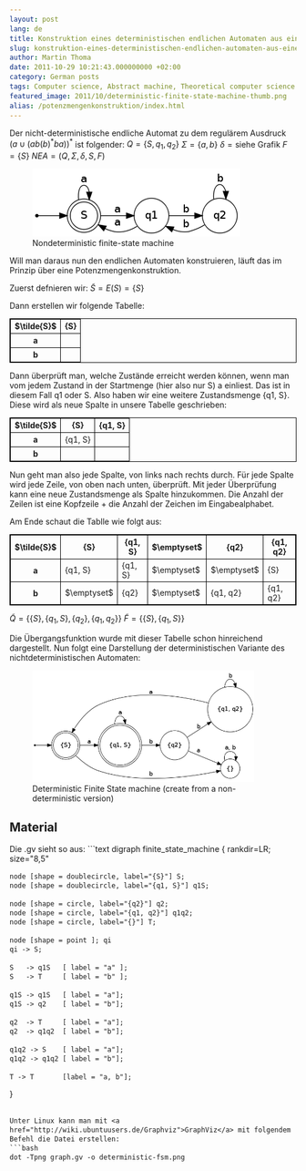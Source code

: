```yaml
---
layout: post
lang: de
title: Konstruktion eines deterministischen endlichen Automaten aus einem nicht-deterministischem
slug: konstruktion-eines-deterministischen-endlichen-automaten-aus-einem-nicht-deterministischem
author: Martin Thoma
date: 2011-10-29 10:21:43.000000000 +02:00
category: German posts
tags: Computer science, Abstract machine, Theoretical computer science
featured_image: 2011/10/deterministic-finite-state-machine-thumb.png
alias: /potenzmengenkonstruktion/index.html
---
```

Der nicht-deterministische endliche Automat zu dem regul&auml;rem Ausdruck $(a \cup (ab(b)^\text{*}ba))^\text{*}$ ist folgender:
$Q = \{S, q_1, q_2\}$
$\Sigma = \{a, b\}$
$\delta = \text{siehe Grafik}$
$F = \{S\}$
$NEA = \left( Q, \Sigma, \delta, S, F \right)$

<figure class="aligncenter">
            <a href="../images/2011/10/myFiniteStateMachine1.png"><img src="../images/2011/10/myFiniteStateMachine1.png" alt="Nondeterministic finite-state machine" style="max-width:365px;max-height:119px;" class="size-full wp-image-8141 "/></a>
            <figcaption class="text-center">Nondeterministic finite-state machine</figcaption>
        </figure>

Will man daraus nun den endlichen Automaten konstruieren, l&auml;uft das im Prinzip &uuml;ber eine Potenzmengenkonstruktion.

Zuerst defnieren wir:
$\tilde{S} = E(S) = \{S\}$

Dann erstellen wir folgende Tabelle:
<table style="border:1px solid #000;">
  <tr>
    <th style="border:1px solid #000;">$\tilde{S}$</th>
    <th style="border:1px solid #000;">{S}</th>
  </tr>
  <tr>
    <th style="border:1px solid #000;">a</th>
    <td style="border:1px solid #000;">&nbsp;</td>
  </tr>
  <tr>
    <th style="border:1px solid #000;">b</th>
    <td style="border:1px solid #000;">&nbsp;</td>
  </tr>
</table>

Dann &uuml;berpr&uuml;ft man, welche Zust&auml;nde erreicht werden k&ouml;nnen, wenn man vom jedem Zustand in der Startmenge (hier also nur S) a einliest. Das ist in diesem Fall q1 oder S. Also haben wir eine weitere Zustandsmenge {q1, S}. Diese wird als neue Spalte in unsere Tabelle geschrieben:
<table style="border:1px solid #000;">
  <tr>
    <th style="border:1px solid #000;">$\tilde{S}$</th>
    <th style="border:1px solid #000;">{S}</th>
    <th style="border:1px solid #000;">{q1, S}</th>
  </tr>
  <tr>
    <th style="border:1px solid #000;">a</td>
    <td style="border:1px solid #000;">{q1, S}</td>
    <td style="border:1px solid #000;">&nbsp;</td>
  </tr>
  <tr>
    <th style="border:1px solid #000;">b</th>
    <td style="border:1px solid #000;">&nbsp;</td>
    <td style="border:1px solid #000;">&nbsp;</td>
  </tr>
</table>

Nun geht man also jede Spalte, von links nach rechts durch. F&uuml;r jede Spalte wird jede Zeile, von oben nach unten, &uuml;berpr&uuml;ft. Mit jeder &Uuml;berpr&uuml;fung kann eine neue Zustandsmenge als Spalte hinzukommen.
Die Anzahl der Zeilen ist eine Kopfzeile + die Anzahl der Zeichen im Eingabealphabet.

Am Ende schaut die Tablle wie folgt aus:
<table style="border:1px solid #000;">
  <tr>
    <th style="border:1px solid #000;">$\tilde{S}$</th>
    <th style="border:1px solid #000;">{S}</th>
    <th style="border:1px solid #000;">{q1, S}</th>
    <th style="border:1px solid #000;">$\emptyset$</th>
    <th style="border:1px solid #000;">{q2}</th>
    <th style="border:1px solid #000;">{q1, q2}</th>
  </tr>
  <tr>
    <th style="border:1px solid #000;">a</td>
    <td style="border:1px solid #000;">{q1, S}</td>
    <td style="border:1px solid #000;">{q1, S}</td>
    <td style="border:1px solid #000;">$\emptyset$</td>
    <td style="border:1px solid #000;">$\emptyset$</td>
    <td style="border:1px solid #000;">{S}</td>
  </tr>
  <tr>
    <th style="border:1px solid #000;">b</th>
    <td style="border:1px solid #000;">$\emptyset$</td>
    <td style="border:1px solid #000;">{q2}</td>
    <td style="border:1px solid #000;">$\emptyset$</td>
    <td style="border:1px solid #000;">{q1, q2}</td>
    <td style="border:1px solid #000;">{q1, q2}</td>
  </tr>
</table>

$\tilde{Q} = \{\{S\}, \{q_1, S\}, \{q_2\}, \{q_1, q_2\}\}$
$\tilde{F} = \{\{S\}, \{q_1, S\}\}$

Die &Uuml;bergangsfunktion wurde mit dieser Tabelle schon hinreichend dargestellt. Nun folgt eine Darstellung der deterministischen Variante des nichtdeterministischen Automaten:

<figure class="aligncenter">
            <a href="../images/2011/10/deterministic-fsm.png"><img src="../images/2011/10/deterministic-fsm.png" alt="Deterministic Finite State machine (create from a non-deterministic version)" style="max-width:512px;max-height:196px" class="size-full wp-image-8421"/></a>
            <figcaption class="text-center">Deterministic Finite State machine (create from a non-deterministic version)</figcaption>
        </figure>

<h2>Material</h2>
Die .gv sieht so aus:
```text
digraph finite_state_machine {
    rankdir=LR;
    size="8,5"

    node [shape = doublecircle, label="{S}"] S;
    node [shape = doublecircle, label="{q1, S}"] q1S;

    node [shape = circle, label="{q2}"] q2;
    node [shape = circle, label="{q1, q2}"] q1q2;
    node [shape = circle, label="{}"] T;

    node [shape = point ]; qi
    qi -> S;

    S   -> q1S   [ label = "a" ];
    S   -> T     [ label = "b" ];

    q1S -> q1S   [ label = "a"];
    q1S -> q2    [ label = "b"];

    q2  -> T     [ label = "a"];
    q2  -> q1q2  [ label = "b"];

    q1q2 -> S    [ label = "a"];
    q1q2 -> q1q2 [ label = "b"];

    T -> T       [label = "a, b"];
}
```

Unter Linux kann man mit <a href="http://wiki.ubuntuusers.de/Graphviz">GraphViz</a> mit folgendem Befehl die Datei erstellen:
```bash
dot -Tpng graph.gv -o deterministic-fsm.png
```
